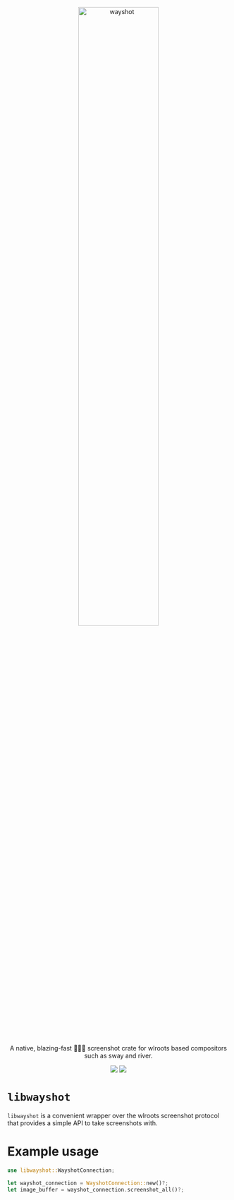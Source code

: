 <p align=center>
  <img src="https://git.sr.ht/~shinyzenith/wayshot/blob/main/docs/assets/wayshot.png" alt=wayshot width=60%>
  <p align=center>A native, blazing-fast 🚀🚀🚀 screenshot crate for wlroots based compositors such as sway and river.</p>

  <p align="center">
  <a href="./LICENSE.md"><img src="https://img.shields.io/github/license/waycrate/wayshot?style=flat-square&logo=appveyor"></a>
  <img src="https://img.shields.io/badge/cargo-v0.1.0-green?style=flat-square&logo=appveyor">
  </p>
</p>

# `libwayshot`

`libwayshot` is a convenient wrapper over the wlroots screenshot protocol that provides a simple API to take screenshots with.

# Example usage

```rust
use libwayshot::WayshotConnection;

let wayshot_connection = WayshotConnection::new()?;
let image_buffer = wayshot_connection.screenshot_all()?;
```
